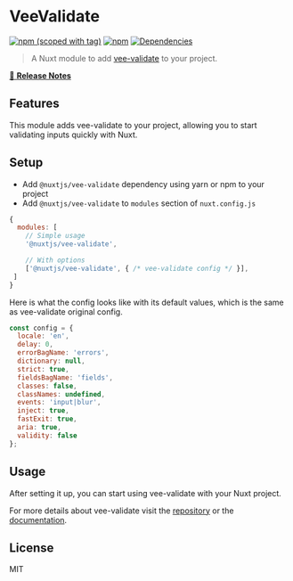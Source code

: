 # VeeValidate

[![npm (scoped with tag)](https://img.shields.io/npm/v/@nuxtjs/vee-validate/latest.svg?style=flat-square)](https://npmjs.com/package/@nuxtjs/vee-validate)
[![npm](https://img.shields.io/npm/dt/@nuxtjs/vee-validate.svg?style=flat-square)](https://npmjs.com/package/@nuxtjs/vee-validate)
[![Dependencies](https://david-dm.org//status.svg?style=flat-square)](https://david-dm.org/)

> A Nuxt module to add [vee-validate](https://github.com/baianat/vee-validate) to your project.

[📖 **Release Notes**](./CHANGELOG.md)

## Features

This module adds vee-validate to your project, allowing you to start validating inputs quickly with Nuxt.

## Setup
- Add `@nuxtjs/vee-validate` dependency using yarn or npm to your project
- Add `@nuxtjs/vee-validate` to `modules` section of `nuxt.config.js`

```js
{
  modules: [
    // Simple usage
    '@nuxtjs/vee-validate',

    // With options
    ['@nuxtjs/vee-validate', { /* vee-validate config */ }],
 ]
}
```

Here is what the config looks like with its default values, which is the same as vee-validate original config.

```js
const config = {
  locale: 'en',
  delay: 0,
  errorBagName: 'errors',
  dictionary: null,
  strict: true,
  fieldsBagName: 'fields',
  classes: false,
  classNames: undefined,
  events: 'input|blur',
  inject: true,
  fastExit: true,
  aria: true,
  validity: false
};
```

## Usage

After setting it up, you can start using vee-validate with your Nuxt project.

For more details about vee-validate visit the [repository](https://github.com/baianat/vee-validate) or the [documentation](http://vee-validate.logaretm.com/).

## License

MIT
